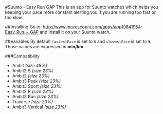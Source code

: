 #Suunto - Easy Run GAP
This is an app for Suunto watches which helps you keeping your pace more constant alerting you if you are running too fast or too slow.

##Installing
Go to: http://www.movescount.com/apps/app10841954-Easy_Run_-_GAP and install it on your Suunto watch.

##Variables
By default `fastestPace` is set to `6` and `slowestPace` is set to `9`. Those values are expressed in **min/km**.

###Compatibility
- Ambit *(size 48%)*
- Ambit2 S *(size 23%)*
- Ambit2 *(size 23%)*
- Ambit3 Peak *(size 23%)*
- Ambit3 Sport *(size 23%)*
- Ambit2 R *(size 23%)*
- Ambit3 Run *(size 23%)*
- Traverse *(size 23%)*
- Ambit3 Vertical *(size 23%)*
